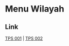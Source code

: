 # Menu Wilayah

## Link

[TPS 001](https://github.com/gigit-pemilu/pemilu-2024-17-bengkulu/tree/main/pileg-dpr/hitung-suara/sub/17-bengkulu/sub/02-rejang-lebong/sub/22-sindang-dataran/sub/2005-warung-pojok/sub/001-tps)
 | 
[TPS 002](https://github.com/gigit-pemilu/pemilu-2024-17-bengkulu/tree/main/pileg-dpr/hitung-suara/sub/17-bengkulu/sub/02-rejang-lebong/sub/22-sindang-dataran/sub/2005-warung-pojok/sub/002-tps)

